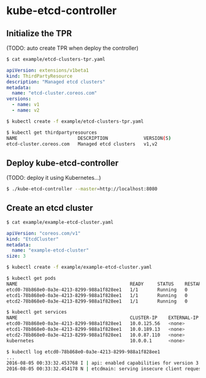 # kube-etcd-controller

## Initialize the TPR 

(TODO: auto create TPR when deploy the controller)

```bash
$ cat example/etcd-clusters-tpr.yaml
```

```yaml
apiVersion: extensions/v1beta1
kind: ThirdPartyResource
description: "Managed etcd clusters"
metadata:
  name: "etcd-cluster.coreos.com"
versions:
  - name: v1
  - name: v2
```

```bash
$ kubectl create -f example/etcd-clusters-tpr.yaml

$ kubectl get thirdpartyresources
NAME                      DESCRIPTION             VERSION(S)
etcd-cluster.coreos.com   Managed etcd clusters   v1,v2
```


## Deploy kube-etcd-controller

(TODO: deploy it using Kubernetes...)

```bash
$ ./kube-etcd-controller --master=http://localhost:8080
```

## Create an etcd cluster

```bash
$ cat example/example-etcd-cluster.yaml
```

```yaml
apiVersion: "coreos.com/v1"
kind: "EtcdCluster"
metadata:
  name: "example-etcd-cluster"
size: 3
```

```bash
$ kubectl create -f example/example-etcd-cluster.yaml
```

```bash
$ kubectl get pods
NAME                                         READY     STATUS    RESTARTS   AGE
etcd0-78b868e0-0a3e-4213-8299-988a1f828ee1   1/1       Running   0          5s
etcd1-78b868e0-0a3e-4213-8299-988a1f828ee1   1/1       Running   0          5s
etcd2-78b868e0-0a3e-4213-8299-988a1f828ee1   1/1       Running   0          5s
```

```bash
$ kubectl get services
NAME                                         CLUSTER-IP    EXTERNAL-IP   PORT(S)    AGE
etcd0-78b868e0-0a3e-4213-8299-988a1f828ee1   10.0.125.56   <none>        2380/TCP   49s
etcd1-78b868e0-0a3e-4213-8299-988a1f828ee1   10.0.189.13   <none>        2380/TCP   49s
etcd2-78b868e0-0a3e-4213-8299-988a1f828ee1   10.0.87.110   <none>        2380/TCP   49s
kubernetes                                   10.0.0.1      <none>        443/TCP    8m
```

```bash
$ kubectl log etcd0-78b868e0-0a3e-4213-8299-988a1f828ee1
...
2016-08-05 00:33:32.453768 I | api: enabled capabilities for version 3.0
2016-08-05 00:33:32.454178 N | etcdmain: serving insecure client requests on 0.0.0.0:2379, this is strongly discouraged!
```
